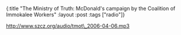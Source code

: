{:title "The Ministry of Truth: McDonald's campaign by the Coalition of Immokalee Workers"
:layout :post
:tags  ["radio"]}

<http://www.szcz.org/audio/tmot\_2006-04-06.mp3>

